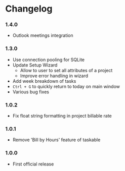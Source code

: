 # Changelog

### 1.4.0
- Outlook meetings integration

### 1.3.0
- Use connection pooling for SQLite
- Update Setup Wizard
    - Allow to user to set all attributes of a project
    - Improve error handling in wizard
- Add week breakdown of tasks
- `Ctrl + G` to quickly return to today on main window
- Various bug fixes

### 1.0.2
- Fix float string formatting in project billable rate

### 1.0.1
- Remove 'Bill by Hours' feature of taskable

### 1.0.0
- First official release
